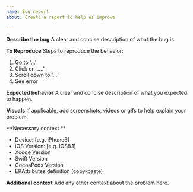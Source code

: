 ```yaml
---
name: Bug report
about: Create a report to help us improve

---
```


**Describe the bug**
A clear and concise description of what the bug is.

**To Reproduce**
Steps to reproduce the behavior:
1. Go to '...'
2. Click on '....'
3. Scroll down to '....'
4. See error

**Expected behavior**
A clear and concise description of what you expected to happen.

**Visuals**
If applicable, add screenshots, videos or gifs to help explain your problem.

**Necessary context **
- Device: [e.g. iPhone6]
- iOS Version: [e.g. iOS8.1]
- Xcode Version
- Swift Version
- CocoaPods Version
- EKAttributes definition (copy-paste)

**Additional context**
Add any other context about the problem here.

